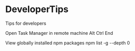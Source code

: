 # DeveloperTips
Tips for developers


Open Task Manager in remote machine
Alt Ctrl End

View globally installed npm packages
npm list -g --depth 0

